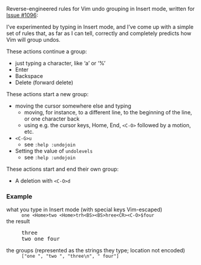 Reverse-engineered rules for Vim undo grouping in Insert mode, written for [Issue #1096](https://github.com/jaredpar/VsVim/issues/1096):

I’ve experimented by typing in Insert mode, and I’ve come up with a simple set of rules that, as far as I can tell, correctly and completely predicts how Vim will group undos.

These actions continue a group:
- just typing a character, like ‘a’ or ‘%’
- Enter
- Backspace
- Delete (forward delete)

These actions start a new group:
- moving the cursor somewhere else and typing
	- moving, for instance, to a different line, to the beginning of the line, or one character back
	- using e.g. the cursor keys, Home, End, `<C-O>` followed by a motion, etc.
- `<C-G>u`
	- see `:help :undojoin`
- Setting the value of `undolevels`
	- see `:help :undojoin`

These actions start and end their own group:
- A deletion with `<C-O>d`

### Example

<dl>
<dt>what you type in Insert mode (with special keys Vim-escaped)</dt>
<dd><code>one &lt;Home&gt;two &lt;Home&gt;trh&lt;BS&gt;&lt;BS&gt;hree&lt;CR&gt;&lt;C-O&gt;$four</code></dd>
<dt>the result</dt>
<dd><pre>three
two one four</pre></dd>
<dt>the groups (represented as the strings they type; location not encoded)</dt>
<dd><code>["one ", "two ", "three\n", " four"]</code><dd>
</dl>